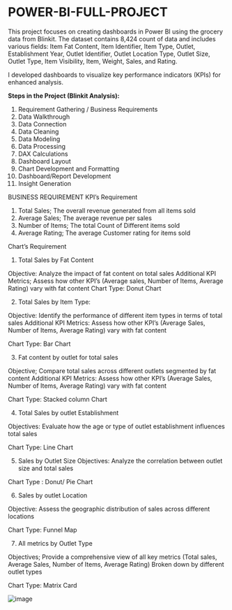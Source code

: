 # POWER-BI-FULL-PROJECT

This project focuses on creating dashboards in Power BI using the grocery data from Blinkit. The dataset contains 8,424 count of data and includes various fields: Item Fat Content, Item Identifier, Item Type, Outlet, Establishment Year, Outlet Identifier, Outlet Location Type, Outlet Size, Outlet Type, Item Visibility, Item, Weight, Sales, and Rating.

I developed dashboards to visualize key performance indicators (KPIs) for enhanced analysis. 

**Steps in the Project (Blinkit Analysis):**
1. Requirement Gathering / Business Requirements
2. Data Walkthrough
3. Data Connection
4. Data Cleaning
5. Data Modeling
6. Data Processing
7. DAX Calculations
8. Dashboard Layout
9. Chart Development and Formatting
10. Dashboard/Report Development
11. Insight Generation




BUSINESS REQUIREMENT
KPI’s Requirement
1)	Total Sales; The overall revenue generated from all items sold
2)	Average Sales; The average revenue per sales
3)	Number of Items; The total Count of Different items sold
4)	Average Rating; The average Customer rating for items sold


Chart’s Requirement


1)	Total Sales by Fat Content

Objective: Analyze the impact of fat content on total sales
Additional KPI Metrics; Assess how other KPI’s (Average sales, Number of Items, Average Rating) vary with fat content
Chart Type: Donut Chart


2)	Total Sales by Item Type:

Objective: Identify the performance of different item types in terms of total sales
Additional KPI Metrics: Assess how other KPI’s (Average Sales, Number of Items, Average Rating) vary with fat content

Chart Type: Bar Chart


3)	Fat content by outlet for total sales 

Objective; Compare total sales across different outlets segmented by fat content
Additional KPI Metrics: Assess how other KPI’s (Average Sales, Number of Items, Average Rating) vary with fat content

Chart Type: Stacked column Chart


4)	Total Sales by outlet Establishment

Objectives: Evaluate how the age or type of outlet establishment influences total sales

Chart Type: Line Chart


5)	Sales by Outlet Size
Objectives: Analyze the correlation between outlet size and total sales

Chart Type : Donut/ Pie Chart


6)	Sales by outlet Location

Objective: Assess the geographic distribution of sales across different locations

Chart Type: Funnel Map


7)	All metrics by Outlet Type

Objectives; Provide a comprehensive view of all key metrics (Total sales, Average Sales, Number of Items, Average Rating) Broken down by different outlet types

Chart Type: Matrix Card


![image](https://github.com/user-attachments/assets/5377fd1c-2a93-4052-8b4a-c8573d764608)


